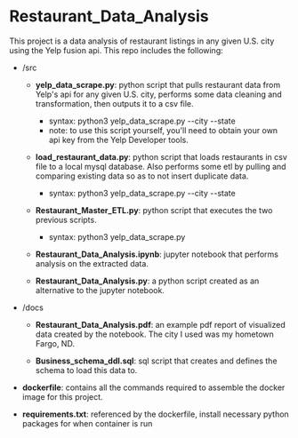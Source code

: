 # Restaurant_Data_Analysis
This project is a data analysis of restaurant listings in any given U.S. city using the Yelp fusion api. This repo includes the following:
- /src
	- **yelp_data_scrape.py**: python script that pulls restaurant data from Yelp's api for any given U.S. city, performs some data cleaning and transformation, then outputs it to a csv file.
		- syntax: python3 yelp_data_scrape.py --city <city> --state <state>
		- note: to use this script yourself, you'll need to obtain your own api key from the Yelp Developer tools.

	- **load_restaurant_data.py**: python script that loads restaurants in csv file to a local mysql database. Also performs some etl by pulling and comparing existing data so as to not insert duplicate data.
		- syntax: python3 yelp_data_scrape.py --city <city> --state <state>

	- **Restaurant_Master_ETL.py**: python script that executes the two previous scripts.
		- syntax: python3 yelp_data_scrape.py <city> <state>
  
	- **Restaurant_Data_Analysis.ipynb**: jupyter notebook that performs analysis on the extracted data.

	- **Restaurant_Data_Analysis.py**: a python script created as an alternative to the jupyter notebook.
	
- /docs
	- **Restaurant_Data_Analysis.pdf**: an example pdf report of visualized data created by the notebook. The city I used was my hometown Fargo, ND.

   	- **Business_schema_ddl.sql**: sql script that creates and defines the schema to load this data to.
	
- **dockerfile**: contains all the commands required to assemble the docker image for this project.

- **requirements.txt**: referenced by the dockerfile, install necessary python packages for when container is run
